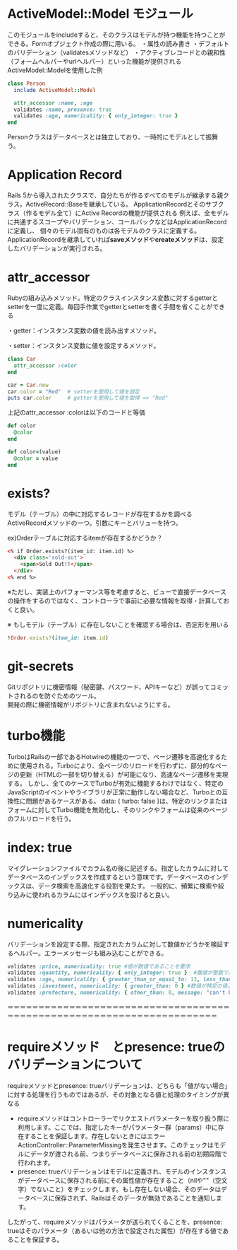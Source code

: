 # ActiveModel::Model モジュール
このモジュールをincludeすると、そのクラスはモデルが持つ機能を持つことができる。Formオブジェクト作成の際に用いる。
・属性の読み書き
・デフォルトのバリデーション（validatesメソッドなど）
・アクティブレコードとの親和性（フォームヘルパーやurlヘルパー）といった機能が提供される
ActiveModel::Modelを使用した例
```ruby
class Person
  include ActiveModel::Model

  attr_accessor :name, :age
  validates :name, presence: true
  validates :age, numericality: { only_integer: true }
end
```
Personクラスはデータベースとは独立しており、一時的にモデルとして振舞う。

# Application Record
Rails 5から導入されたクラスで、自分たちが作るすべてのモデルが継承する親クラス。ActiveRecord::Baseを継承している。
ApplicationRecordとそのサブクラス（作るモデル全て）にActive Recordの機能が提供される
例えば、全モデルに共通するスコープやバリデーション、コールバックなどはApplicationRecordに定義し、
個々のモデル固有のものは各モデルのクラスに定義する。
ApplicationRecordを継承していれば**saveメソッド**や**createメソッド**は、設定したバリデーションが実行される。


# attr_accessor
Rubyの組み込みメソッド。特定のクラスインスタンス変数に対するgetterとsetterを一度に定義。毎回手作業でgetterとsetterを書く手間を省くことができる

・getter：インスタンス変数の値を読み出すメソッド。

・setter：インスタンス変数に値を設定するメソッド。

```ruby
class Car
  attr_accessor :color
end

car = Car.new
car.color = "Red"  # setterを使用して値を設定
puts car.color     # getterを使用して値を取得 => "Red"
```
上記のattr_accessor :colorは以下のコードと等価
```ruby
def color
  @color
end

def color=(value)
  @color = value
end
```

# exists?
モデル（テーブル）の中に対応するレコードが存在するかを調べるActiveRecordメソッドの一つ。引数にキーとバリューを持つ。

ex)Orderテーブルに対応するitemが存在するかどうか？
```html
<% if Order.exists?(item_id: item.id) %> 
  <div class='sold-out'>
    <span>Sold Out!!</span>
  </div>
<% end %>
```
  ※ただし、実装上のパフォーマンス等を考慮すると、ビューで直接データベースの操作をするのではなく、コントローラで事前に必要な情報を取得・計算しておくと良い。
  
  ※ もしモデル（テーブル）に存在しないことを確認する場合は、否定形を用いる
  ```ruby
  !Order.exists?(item_id: item.id)
  ```

# git-secrets
Gitリポジトリに機密情報（秘密鍵、パスワード、APIキーなど）が誤ってコミットされるのを防ぐためのツール。  
開発の際に機密情報がリポジトリに含まれないようにする。


# turbo機能
TurboはRailsの一部であるHotwireの機能の一つで、ページ遷移を高速化するために使用される。Turboにより、全ページのリロードを行わずに、部分的なページの更新（HTMLの一部を切り替える）が可能になり、高速なページ遷移を実現する。
しかし、全てのケースでTurboが有効に機能するわけではなく、特定のJavaScriptのイベントやライブラリが正常に動作しない場合など、Turboとの互換性に問題があるケースがある。
data: { turbo: false }は、特定のリンクまたはフォームに対してTurbo機能を無効化し、そのリンクやフォームは従来のページのフルリロードを行う。



# index: true
マイグレーションファイルでカラム名の後に記述する。指定したカラムに対してデータベースのインデックスを作成するという意味です。データベースのインデックスは、データ検索を高速化する役割を果たす。
一般的に、頻繁に検索や絞り込みに使われるカラムにはインデックスを設けると良い。

# numericality
バリデーションを設定する際、指定されたカラムに対して数値かどうかを検証するヘルパー。エラーメッセージも組み込むことができる。
```ruby
validates :price, numericality: true #値が数値であることを要求
validates :quantity, numericality: { only_integer: true }  #数値が整数であることを要求
validates :age, numericality: { greater_than_or_equal_to: 13, less_than_or_equal_to: 120, message: "is invalid"} #数値が特定の範囲に含まれていることを要求
validates :investment, numericality: { greater_than: 0 } #数値が特定の値より大きい（もしくは小さい）ことを要求
validates :prefecture, numericality: { other_than: 0, message: "can't be blank" }  # 都道府県のプルダウンを選択。０：ーー　を選択するとエラーになる
```



＝＝＝＝＝＝＝＝＝＝＝＝＝＝＝＝＝＝＝＝＝＝＝＝＝＝＝＝＝＝＝＝＝＝＝＝＝＝＝＝＝＝＝＝＝＝＝＝＝＝＝＝＝＝＝＝＝＝＝＝＝＝＝＝＝＝＝＝＝＝

# requireメソッド　とpresence: trueのバリデーションについて
requireメソッドとpresence: trueバリデーションは、どちらも「値がない場合」に対する処理を行うものではあるが、その対象となる値と処理のタイミングが異なる

- requireメソッドはコントローラーでリクエストパラメーターを取り扱う際に利用します。ここでは、指定したキーがパラメーター群（params）中に存在することを保証します。存在しないときにはエラーActionController::ParameterMissingを発生させます。このチェックはモデルにデータが渡される前、つまりデータベースに保存される前の初期段階で行われます。
- presence: trueバリデーションはモデルに定義され、モデルのインスタンスがデータベースに保存される前にその属性値が存在すること（nilや""（空文字）でないこと）をチェックします。もし存在しない場合、そのデータはデータベースに保存されず、Railsはそのデータが無効であることを通知します。

したがって、requireメソッドはパラメータが送られてくることを、presence: trueはそのパラメータ（あるいは他の方法で設定された属性）が存在する値であることを保証する。

